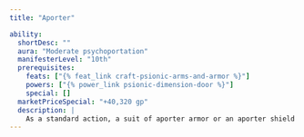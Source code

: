 ```yaml
---
title: "Aporter"

ability:
  shortDesc: ""
  aura: "Moderate psychoportation"
  manifesterLevel: "10th"
  prerequisites:
    feats: ["{% feat_link craft-psionic-arms-and-armor %}"]
    powers: ["{% power_link psionic-dimension-door %}"]
    special: []
  marketPriceSpecial: "+40,320 gp"
  description: |
    As a standard action, a suit of aporter armor or an aporter shield transports the wearer and her equipment to any spot within 800 feet that she can visualize or specify, as the {% power_link psionic-dimension-door %} power. The armor or shield can transport the wearer in this fashion twice per day.
---
```

